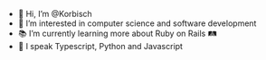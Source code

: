 - 👋 Hi, I’m @Korbisch
- 👀 I’m interested in computer science and software development
- 📚 I’m currently learning more about Ruby on Rails 🛤️
- 💬 I speak Typescript, Python and Javascript

<!---
Korbisch/Korbisch is a ✨ special ✨ repository because its `README.md` (this file) appears on your GitHub profile.
You can click the Preview link to take a look at your changes.
--->

